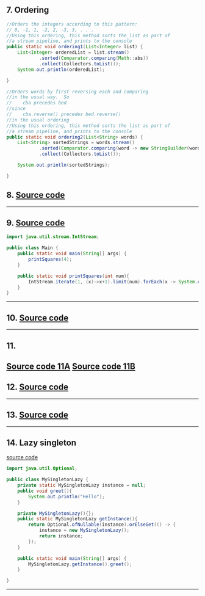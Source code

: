 ## 7. Ordering

```java
//Orders the integers according to this pattern:
// 0, -1, 1, -2, 2, -3, 3, . . .
//Using this ordering, this method sorts the list as part of 
//a stream pipeline, and prints to the console
public static void ordering1(List<Integer> list) {
    List<Integer> orderedList = list.stream()
            .sorted(Comparator.comparing(Math::abs))
            .collect(Collectors.toList());
    System.out.println(orderedList);

}

//Orders words by first reversing each and comparing 
//in the usual way.  So 
//    cba precedes bed
//since
//    cba.reverse() precedes bed.reverse()
//in the usual ordering
//Using this ordering, this method sorts the list as part of 
//a stream pipeline, and prints to the console
public static void ordering2(List<String> words) {
    List<String> sortedStrings = words.stream()
            .sorted(Comparator.comparing(word -> new StringBuilder(word).reverse().toString()))
            .collect(Collectors.toList());

    System.out.println(sortedStrings);

}
```

## 8. [Source code](./prob8)
---
## 9. [Source code](./prob9)
```java
import java.util.stream.IntStream;

public class Main {
    public static void main(String[] args) {
        printSquares(4);
    }

    public static void printSquares(int num){
        IntStream.iterate(1, (x)->x+1).limit(num).forEach(x -> System.out.println(x * x));
    }
}
```
---
## 10. [Source code](./prob10)
---
## 11. 
[Source code 11A](./prob11a)
[Source code 11B](./prob11b)
---
## 12. [Source code](./prob12)
---
## 13. [Source code](./prob13)
---
## 14. Lazy singleton
[source code](./prob14/MySingletonLazy.java)
```java
import java.util.Optional;

public class MySingletonLazy {
    private static MySingletonLazy instance = null;
    public void greet(){
        System.out.println("Hello");
    }

    private MySingletonLazy(){};
    public static MySingletonLazy getInstance(){
        return Optional.ofNullable(instance).orElseGet(() -> {
            instance = new MySingletonLazy();
            return instance;
        });
    }

    public static void main(String[] args) {
        MySingletonLazy.getInstance().greet();
    }

}
```
---